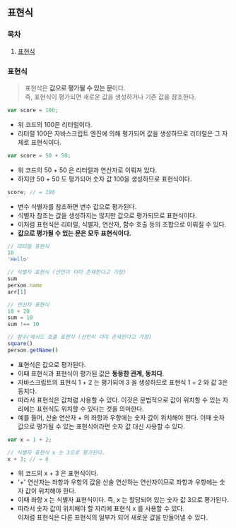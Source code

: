 ## 표현식

### 목차

1. [표현식](#표현식-1)


### 표현식

> 표현식은 **값으로 평가될 수 있는 문**이다.   
> 즉, 표현식이 평가되면 새로운 값을 생성하거나 기존 값을 참조한다.

```javascript
var score = 100;
```

- 위 코드의 100은 리터럴이다.
- 리터럴 100은 자바스크립트 엔진에 의해 평가되어 값을 생성하므로 리터럴은 그 자체로 표현식이다.

```javascript
var score = 50 + 50;
```

- 위 코드의 50 + 50 은 리터럴과 연산자로 이뤄져 있다.
- 하지만 50 + 50 도 평가되어 숫자 값 100을 생성하므로 표현식이다.

```javascript
score; // = 100
```

- 변수 식별자를 참조하면 변수 값으로 평가된다.
- 식별자 참조는 값을 생성하지는 않지만 값으로 평가되므로 표현식이다.
- 이처럼 표현식은 리터럴, 식별자, 연산자, 함수 호출 등의 조합으로 이뤄질 수 있다.
- **값으로 평가될 수 있는 문은 모두 표현식이다.**

```javascript
// 리터럴 표현식
10
'Hello'

// 식별자 표현식 (선언이 이미 존재한다고 가정)
sum
person.name
arr[1]

// 연산자 표현식
10 + 20
sum = 10
sum !== 10

// 함수/메서드 호출 표현식 (선언이 이미 존재한다고 가정)
square()
person.getName()
```

- 표현식은 값으로 평가된다.
- 이때 표현식과 표현식이 평가된 값은 **동등한 관계, 동치다**.
- 자바스크립트의 표현식 1 + 2 는 평가되어 3 을 생성하므로 표현식 1 + 2 와 값 3은 동치다.
- 따라서 표현식은 값처럼 사용할 수 있다. 이것은 문법적으로 값이 위치할 수 있는 자리에는 표현식도 위치할 수 있다는 것을 의미한다.
- 예를 들어, 산술 연산자 + 의 좌항과 우항에는 숫자 값이 위치해야 한다. 이때 숫자 값으로 평가될 수 있는 표현식이라면 숫자 값 대신 사용할 수 있다.

```javascript
var x = 1 + 2;

// 식별자 표현식 x 는 3으로 평가된다.
x + 3; // = 6
```

- 위 코드의 x + 3 은 표현식이다.
- '+' 연산자는 좌항과 우항의 값을 산술 연산하는 연산자이므로 좌항과 우항에는 숫자 값이 위치해야 한다.
- 이때 좌항 x 는 식별자 표현식이다. 즉, x 는 할당되어 있는 숫자 값 3으로 평가된다.
- 따라서 숫자 값이 위치해야 할 자리에 표현식 x 를 사용할 수 있다.   
  이처럼 표현식은 다른 표현식의 일부가 되어 새로운 값을 만들어낼 수 있다.

